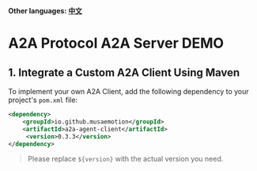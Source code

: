 **Other languages: [中文](README.zh-CN.md)**

# A2A Protocol A2A Server DEMO

## 1. Integrate a Custom A2A Client Using Maven

To implement your own A2A Client, add the following dependency to your project's `pom.xml` file:

```xml
<dependency>
    <groupId>io.github.musaemotion</groupId>
    <artifactId>a2a-agent-client</artifactId>
     <version>0.3.3</version>
</dependency>
```

> Please replace `${version}` with the actual version you need.

